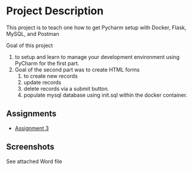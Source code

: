 # Project Description
This project is to teach one how to get Pycharm setup with Docker, Flask, MySQL, and Postman

Goal of this project
  1. to setup and learn to manage your development environment using PyCharm for the first part. 
  1. Goal of the second part was to create HTML forms 
     1. to create new records
     1. update records
     1. delete records via a submit button.
     1. populate mysql database using init.sql within the docker container. 


## Assignments
* [Assignment 3](formIntro-pycharm.pdf)

## Screenshots
See attached Word file
